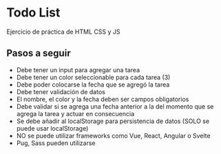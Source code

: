 # Todo List

Ejercicio de práctica de HTML CSS y JS

## Pasos a seguir

- Debe tener un input para agregar una tarea
- Debe tener un color seleccionable para cada tarea (3)
- Debe poder colocarse la fecha que se agregó la tarea
- Debe tener validación de datos
- El nombre, el color y la fecha deben ser campos obligatorios
- Debe validar si se agrega una fecha anterior a la del momento que se agrega la tarea y actuar en consecuencia
- Se debe añadir al localStorage para persistencia de datos (SOLO se puede usar localStorage)
- NO se puede utilizar frameworks como Vue, React, Angular o Svelte
- Pug, Sass pueden utilizarse
